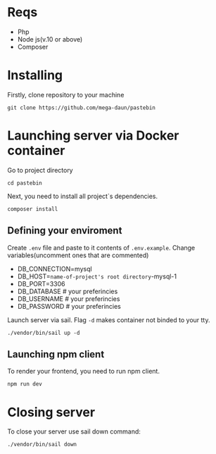 # Reqs

- Php
- Node js(v.10 or above)
- Composer

# Installing

Firstly, clone repository to your machine

```
git clone https://github.com/mega-daun/pastebin
```


# Launching server via Docker container

Go to project directory

```
cd pastebin
```

Next, you need to install all project`s dependencies.
```
composer install
```

## Defining your enviroment

Create `.env` file and paste to it contents of `.env.example`.
Change variables(uncomment ones that are commented)
- DB_CONNECTION=mysql
- DB_HOST=`name-of-project's root directory`-mysql-1
- DB_PORT=3306
- DB_DATABASE # your preferincies
- DB_USERNAME # your preferincies
- DB_PASSWORD # your preferincies

Launch server via sail. Flag `-d` makes container not binded to your tty.
```
./vendor/bin/sail up -d
```

## Launching npm client

To render your frontend, you need to run npm client.
```
npm run dev
```

# Closing server

To close your server use sail down command:
```
./vendor/bin/sail down
```
